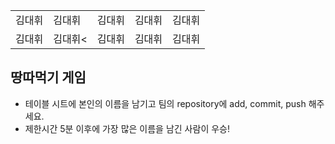 <table>
      <tbody>
        <tr>
          <td>김대휘</td>
          <td>김대휘</td>
          <td>김대휘</td>
          <td>김대휘</td>
          <td>김대휘</td>
        </tr>
        <tr>
          <td>김대휘</td>
          <td>김대휘<</td>
          <td>김대휘</td>
          <td>김대휘</td>
          <td>김대휘</td>
        </tr>
      </tbody>
</table>

## 땅따먹기 게임

- 테이블 시트에 본인의 이름을 남기고 팀의 repository에 add, commit, push 해주세요.
- 제한시간 5분 이후에 가장 많은 이름을 남긴 사람이 우승!
